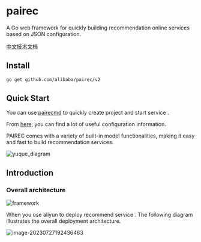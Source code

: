 # pairec

A Go web framework for quickly building recommendation online services based on JSON configuration.

[中文技术文档](http://pai-vision-data-hz.oss-cn-zhangjiakou.aliyuncs.com/pairec/docs/pairec/html/index.html)

## Install
```bash
go get github.com/alibaba/pairec/v2
```

## Quick Start

You can use [pairecmd](http://pai-vision-data-hz.oss-cn-zhangjiakou.aliyuncs.com/pairec/docs/pairec/html/intro/quickstart.html) to quickly create project and start service .

From [here](http://pai-vision-data-hz.oss-cn-zhangjiakou.aliyuncs.com/pairec/docs/pairec/html/config/overview.html), you can find a lot of useful configuration information.

PAIREC  comes with a variety of built-in model functionalities, making it easy and fast to build recommendation services.

![yuque_diagram](http://pai-vision-data-hz.oss-cn-zhangjiakou.aliyuncs.com/pairec/docs/pairec/html/_images/yuque_diagram.png)

## Introduction

### Overall architecture

![framework](http://pai-vision-data-hz.oss-cn-zhangjiakou.aliyuncs.com/pairec/docs/pairec/html/_images/framework.jpg)

When you use aliyun to deploy recommend service . The following diagram illustrates the overall deployment architecture.

![image-20230727192436463](http://pai-vision-data-hz.oss-cn-zhangjiakou.aliyuncs.com/pairec/docs/pairec/html/_images/image-20230727192436463.png)

